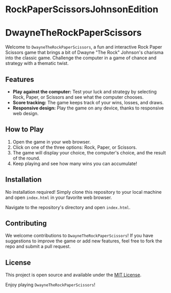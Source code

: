 # RockPaperScissorsJohnsonEdition

# DwayneTheRockPaperScissors

Welcome to `DwayneTheRockPaperScissors`, a fun and interactive Rock Paper Scissors game that brings a bit of Dwayne "The Rock" Johnson's charisma into the classic game. Challenge the computer in a game of chance and strategy with a thematic twist.

## Features

- **Play against the computer:** Test your luck and strategy by selecting Rock, Paper, or Scissors and see what the computer chooses.
- **Score tracking:** The game keeps track of your wins, losses, and draws.
- **Responsive design:** Play the game on any device, thanks to responsive web design.

## How to Play

1. Open the game in your web browser.
2. Click on one of the three options: Rock, Paper, or Scissors.
3. The game will display your choice, the computer's choice, and the result of the round.
4. Keep playing and see how many wins you can accumulate!

## Installation

No installation required! Simply clone this repository to your local machine and open `index.html` in your favorite web browser.


Navigate to the repository's directory and open `index.html`.

## Contributing

We welcome contributions to `DwayneTheRockPaperScissors`! If you have suggestions to improve the game or add new features, feel free to fork the repo and submit a pull request.

## License

This project is open source and available under the [MIT License](LICENSE.md).

Enjoy playing `DwayneTheRockPaperScissors`!
